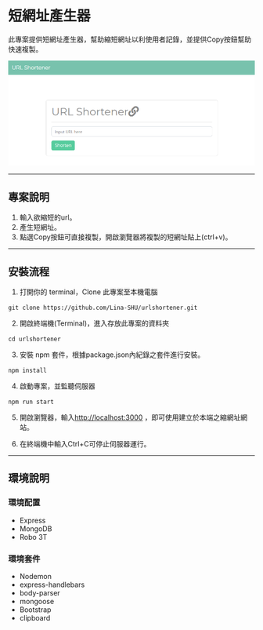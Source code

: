 # 短網址產生器
此專案提供短網址產生器，幫助縮短網址以利使用者記錄，並提供Copy按鈕幫助快速複製。

![urlshortener](https://github.com/Lina-SHU/urlshortener/blob/master/A30Q4.png)

----
## 專案說明
1. 輸入欲縮短的url。
2. 產生短網址。
3. 點選Copy按鈕可直接複製，開啟瀏覽器將複製的短網址貼上(ctrl+v)。

----
## 安裝流程
1. 打開你的 terminal，Clone 此專案至本機電腦
```
git clone https://github.com/Lina-SHU/urlshortener.git
```
2. 開啟終端機(Terminal)，進入存放此專案的資料夾
```
cd urlshortener
```
3. 安裝 npm 套件，根據package.json內紀錄之套件進行安裝。
```
npm install
```
4. 啟動專案，並監聽伺服器
```
npm run start
```
5. 開啟瀏覽器，輸入[http://localhost:3000](http://localhost:3000) ，即可使用建立於本端之縮網址網站。

6. 在終端機中輸入Ctrl+C可停止伺服器運行。

----
## 環境說明
### 環境配置
- Express
- MongoDB
- Robo 3T

### 環境套件
- Nodemon
- express-handlebars
- body-parser
- mongoose
- Bootstrap
- clipboard

